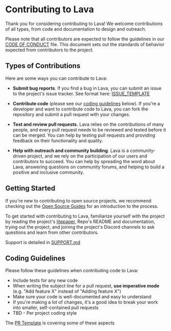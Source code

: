 # Contributing to Lava
Thank you for considering contributing to Lava! We welcome contributions of all types, from code and documentation to design and outreach.

Please note that all contributors are expected to follow the guidelines in our [CODE OF CONDUCT](CODE_OF_CONDUCT.md) file. This document sets out the standards of behavior expected from contributors to the project.

## Types of Contributions
Here are some ways you can contribute to Lava:

* **Submit bug reports**. If you find a bug in Lava, you can submit an issue to the project's issue tracker. See format here: [ISSUE_TEMPLATE](ISSUE_TEMPLATE/ISSUE_TEMPLATE.md)

* **Contribute code** (please see our [coding guidelines](#coding-guidelines) below). If you're a developer and want to contribute code to Lava, you can fork the repository and submit a pull request with your changes.

* **Test and review pull requests.** Lava relies on the contributions of many people, and every pull request needs to be reviewed and tested before it can be merged. You can help by testing pull requests and providing feedback on their functionality and quality.

* **Help with outreach and community building**. Lava is a community-driven project, and we rely on the participation of our users and contributors to succeed. You can help by spreading the word about Lava, answering questions on community forums, and helping to build a positive and inclusive community.


## Getting Started
If you're new to contributing to open source projects, we recommend checking out the [Open Source Guides](https://opensource.guide/) for an introduction to the process.

To get started with contributing to Lava, familiarize yourself with the project by reading the project's [litepaper](https://lavanet.xyz/), Repo's README and documentation, trying out the project, and joining the project's Discord channels to ask questions and learn from other contributors.

Support is detailed in [SUPPORT.md](SUPPORT.md)

## Coding Guidelines
Please follow these guidelines when contributing code to Lava:

* Include tests for any new code
* When writing the subject line for a pull request, **use imperative mode** (e.g. "Add feature X" instead of "Adding feature X")
* Make sure your code is well-documented and easy to understand
* If you're making a lot of changes, it's a good idea to break your work into smaller, self-contained pull requests
* TBD - Per project coding style


The [PR Template](ISSUE_TEMPLATE/PULL_REQUEST_TEMPLATE.md) is covering some of these aspects
